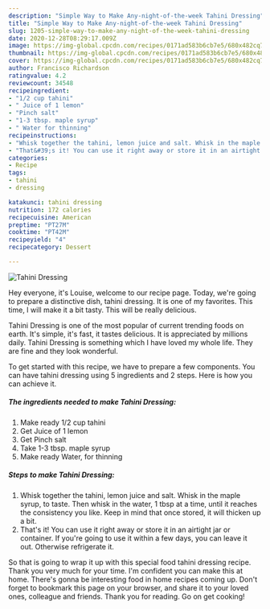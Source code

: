 ```yaml
---
description: "Simple Way to Make Any-night-of-the-week Tahini Dressing"
title: "Simple Way to Make Any-night-of-the-week Tahini Dressing"
slug: 1205-simple-way-to-make-any-night-of-the-week-tahini-dressing
date: 2020-12-28T08:29:17.009Z
image: https://img-global.cpcdn.com/recipes/0171ad583b6cb7e5/680x482cq70/tahini-dressing-recipe-main-photo.jpg
thumbnail: https://img-global.cpcdn.com/recipes/0171ad583b6cb7e5/680x482cq70/tahini-dressing-recipe-main-photo.jpg
cover: https://img-global.cpcdn.com/recipes/0171ad583b6cb7e5/680x482cq70/tahini-dressing-recipe-main-photo.jpg
author: Francisco Richardson
ratingvalue: 4.2
reviewcount: 34548
recipeingredient:
- "1/2 cup tahini"
- " Juice of 1 lemon"
- "Pinch salt"
- "1-3 tbsp. maple syrup"
- " Water for thinning"
recipeinstructions:
- "Whisk together the tahini, lemon juice and salt. Whisk in the maple syrup, to taste. Then whisk in the water, 1 tbsp at a time, until it reaches the consistency you like. Keep in mind that once stored, it will thicken up a bit."
- "That&#39;s it! You can use it right away or store it in an airtight jar or container. If you&#39;re going to use it within a few days, you can leave it out. Otherwise refrigerate it."
categories:
- Recipe
tags:
- tahini
- dressing

katakunci: tahini dressing 
nutrition: 172 calories
recipecuisine: American
preptime: "PT27M"
cooktime: "PT42M"
recipeyield: "4"
recipecategory: Dessert

---
```



![Tahini Dressing](https://img-global.cpcdn.com/recipes/0171ad583b6cb7e5/680x482cq70/tahini-dressing-recipe-main-photo.jpg)

Hey everyone, it's Louise, welcome to our recipe page. Today, we're going to prepare a distinctive dish, tahini dressing. It is one of my favorites. This time, I will make it a bit tasty. This will be really delicious.



Tahini Dressing is one of the most popular of current trending foods on earth. It's simple, it's fast, it tastes delicious. It is appreciated by millions daily. Tahini Dressing is something which I have loved my whole life. They are fine and they look wonderful.


To get started with this recipe, we have to prepare a few components. You can have tahini dressing using 5 ingredients and 2 steps. Here is how you can achieve it.

<!--inarticleads1-->

##### The ingredients needed to make Tahini Dressing:

1. Make ready 1/2 cup tahini
1. Get  Juice of 1 lemon
1. Get Pinch salt
1. Take 1-3 tbsp. maple syrup
1. Make ready  Water, for thinning




<!--inarticleads2-->

##### Steps to make Tahini Dressing:

1. Whisk together the tahini, lemon juice and salt. Whisk in the maple syrup, to taste. Then whisk in the water, 1 tbsp at a time, until it reaches the consistency you like. Keep in mind that once stored, it will thicken up a bit.
1. That&#39;s it! You can use it right away or store it in an airtight jar or container. If you&#39;re going to use it within a few days, you can leave it out. Otherwise refrigerate it.




So that is going to wrap it up with this special food tahini dressing recipe. Thank you very much for your time. I'm confident you can make this at home. There's gonna be interesting food in home recipes coming up. Don't forget to bookmark this page on your browser, and share it to your loved ones, colleague and friends. Thank you for reading. Go on get cooking!

